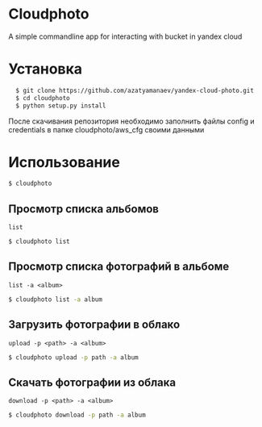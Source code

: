 # Cloudphoto

A simple commandline app for interacting with bucket in yandex cloud

# Установка

```bash
  $ git clone https://github.com/azatyamanaev/yandex-cloud-photo.git
  $ cd cloudphoto
  $ python setup.py install
```
После скачивания репозитория необходимо заполнить файлы config и credentials в папке cloudphoto/aws_cfg своими данными

# Использование

```bash
$ cloudphoto
```

## Просмотр списка альбомов
`list`

```bash
$ cloudphoto list
```

## Просмотр списка фотографий в альбоме
`list -a <album>`

```bash
$ cloudphoto list -a album
```


## Загрузить фотографии в облако

`upload -p <path> -a <album>`

```bash
$ cloudphoto upload -p path -a album
```


## Скачать фотографии из облака

`download -p <path> -a <album>`

```bash
$ cloudphoto download -p path -a album
```

